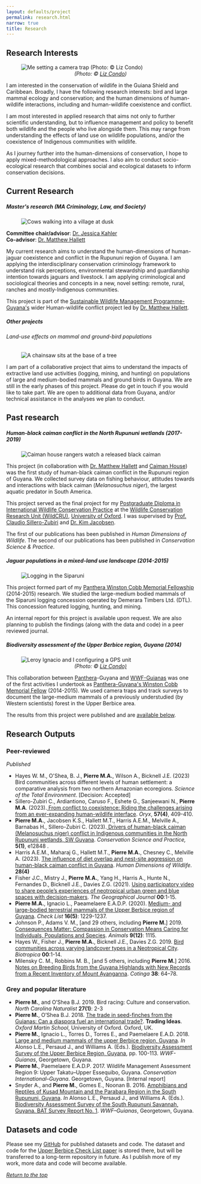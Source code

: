```yaml
---
layout: defaults/project
permalink: research.html
narrow: true
title: Research
---
```

<a id="top"></a>
## Research Interests

<figure>
<img src="assets/images/research/wwf_bat3_lcondo.jpg" class = "img-fluid" alt = "Me setting a camera trap (Photo: © Liz Condo)"/>
<text align = "center"><figcaption><i>(Photo: © <a href = "https://www.lizcondo.com/" target="_blank">Liz Condo</a>)</i></figcaption></text>
</figure>

I am interested in the conservation of wildlife in the Guiana Shield and Caribbean. Broadly, I have the following research interests: bird and large mammal ecology and conservation; and the human dimensions of human-wildlife interactions, including and human-wildlife coexistence and conflict.

I am most interested in applied research that aims not only to further scientific understanding, but to influence management and policy to benefit both wildlife and the people who live alongside them. This may range from understanding the effects of land use on wildlife populations, and/or the coexistence of Indigenous communities with wildlife.

As I journey further into the human-dimensions of conservation, I hope to apply mixed-methodological approaches. I also aim to conduct socio-ecological research that combines social and ecological datasets to inform conservation decisions. 

## Current Research

##### Master's research (MA Criminology, Law, and Society)

<figure>
<img src="assets/images/research/ma_cows.jpg" class = "img-fluid" alt = "Cows walking into a village at dusk"/>
</figure>

**Committee chair/advisor**: <a href = "https://soccrim.clas.ufl.edu/jessica-kahler/" target = "_blank">Dr. Jessica Kahler</a>
<br>**Co-advisor**: <a href = "https://www.rupununiwildlife.org/" target = "_blank">Dr. Matthew Hallett</a>

My current research aims to understand the human-dimensions of human-jaguar coexistence and conflict in the Rupununi region of Guyana. I am applying the interdisciplinary conservation criminology framework to understand risk perceptions, environmental stewardship and guardianship intention towards jaguars and livestock. I am applying criminological and sociological theories and concepts in a new, novel setting: remote, rural, ranches and mostly-Indigenous communities.

This project is part of the <a href = "https://www.swm-programme.info/country-guyana" target = "_blank">Sustainable Wildlife Management Programme-Guyana's</a> wider Human-wildlife conflict project led by <a href = "https://www.rupununiwildlife.org/" target = "_blank">Dr. Matthew Hallett</a>. 

##### Other projects

###### Land-use effects on mammal and ground-bird populations

<figure>
<img src="assets/images/research/landuse.jpg" class = "img-fluid" alt = "A chainsaw sits at the base of a tree"/>
</figure>

I am part of a collaborative project that aims to understand the impacts of extractive land use activities (logging, mining, and hunting) on populations of large and medium-bodied mammals and ground birds in Guyana. We are still in the early phases of this project. Please do get in touch if you would like to take part. We are open to additional data from Guyana, and/or technical assistance in the analyses we plan to conduct.

## Past research

##### Human-black caiman conflict in the North Rupununi wetlands (2017-2019)

<figure>
<img src="assets/images/research/bc_conflict.jpg" class = "img-fluid" alt = "Caiman house rangers watch a released black caiman"/>
</figure>

This project (in collaboration with <a href = "https://rupununiwildlife.org/">Dr. Matthew Hallett</a> and <a href = "http://caimanhouse.com/">Caiman House</a>) was the first study of human-black caiman conflict in the Rupununi region of Guyana. We collected survey data on fishing behaviour, attitudes towards and interactions with black caiman (<i>Melanosuchus niger</i>), the largest aquatic predator in South America.

This project served as the final project for my <a href = "https://www.wildcru.org/courses/diploma/" target = "_blank">Postgraduate Diploma in International Wildlife Conservation Practice</a> at the <a href = "https://wildcru.org" target = "_blank">Wildlife Conservation Research Unit (WildCRU)</a>, <a href = "https://ox.ac.uk" target = "_blank">University of Oxford</a>. I was supervised by <a href = "https://www.zoo.ox.ac.uk/people/dr-claudio-sillero#/">Prof. Claudio Sillero-Zubiri</a> and <a href = "https://scholar.google.com/citations?user=EVJ010MAAAAJ&hl=fil">Dr. Kim Jacobsen</a>.

The first of our publications has been published in *Human Dimensions of Wildlife*. The second of our publications has been published in *Conservation Science & Practice*.

##### Jaguar populations in a mixed-land use landscape (2014-2015)

<figure>
<img src="assets/images/research/cobb.jpg" class = "img-fluid" alt = "Logging in the Siparuni"/>
</figure>

This project formed part of my <a href = "https://www.panthera.org/sites/default/files/Panthera_WinstonCobbMemorialFellowship.pdf" target = "_blank">Panthera Winston Cobb Memorial Fellowship</a> (2014-2015) research. We studied the large-medium bodied mammals of the Siparuni logging concession operated by Demerara Timbers Ltd. (DTL). This concession featured logging, hunting, and mining.

An internal report for this project is available upon request. We are also planning to publish the findings (along with the data and code) in a peer reviewed journal.

##### Biodiversity assessment of the Upper Berbice region, Guyana (2014)

<figure>
<img src="assets/images/research/wwf_bat3_lcondo_2.jpg" class = "img-fluid" alt = "Leroy Ignacio and I configuring a GPS unit"/>
<text align = "center"><figcaption><i>(Photo: © <a href = "https://www.lizcondo.com/index/G0000hZVx_wtPb50/thumbs" target="_blank">Liz Condo)</a></i></figcaption></text>
</figure>

This collaboration between <a href = "https://panthera.org/" target = "_blank">Panthera</a>-Guyana and <a href = "https://www.wwfguianas.org/" target = "_blank">WWF-Guianas</a> was one of the first activities I undertook as <a href = "https://www.panthera.org/sites/default/files/Panthera_WinstonCobbMemorialFellowship.pdf" target = "_blank">Panthera-Guyana's Winston Cobb Memorial Fellow</a> (2014-2015). We used camera traps and track surveys to document the large-medium mammals of a previously understudied (by Western scientists) forest in the Upper Berbice area. 

The results from this project were published and are <a href = "#peer-reviewed">available below</a>.

## Research Outputs

### Peer-reviewed

*Published*

- Hayes W. M., O'Shea, B. J., **Pierre M.A.**, Wilson A., Bicknell J.E. (2023) Bird communities across different levels of human settlement: a comparative analysis from two northern Amazonian ecoregions. *Science of the Total Environment*. [Decision: Accepted]
- Sillero-Zubiri C., Ardiantiono, Caruso F., Eshete G., Sanjeewani N., **Pierre M.A**. (2023).<a href = "https://doi.org/10.1017/S0030605323000698"> From conflict to coexistence: Riding the challenges arising from an ever-expanding human-wildlife interface</a>. *Oryx*, **57(4)**, 409-410.
- **Pierre M.A.**, Jacobsen K.S., Hallett M.T., Harris A.E.M., Melville A., Barnabas H., Sillero-Zubiri C. (2023).<a href = "https://doi.org/10.1111/csp2.12848"> Drivers of human-black caiman (Melanosuchus niger) conflict in Indigenous communities in the North Rupununi wetlands, SW Guyana</a>. *Conservation Science and Practice,* **5(1)**, e12848 .
- Harris A.E.M., Maharaj G., Hallett M.T., **Pierre M.A.**, Chesney C., Melville A. (2023). <a href = "https://doi.org/10.1080/10871209.2022.2043491"> The influence of diet overlap and nest-site aggression on human-black caiman conflict in Guyana</a>. *Human Dimensions of Wildlife.* **28(4)**
- Fisher J.C., Mistry J., **Pierre M.A.**, Yang H., Harris A., Hunte N., Fernandes D., Bicknell J.E., Davies Z.G. (2021). <a href = "https://rgs-ibg.onlinelibrary.wiley.com/doi/10.1111/geoj.12406">Using participatory video to share people’s experiences of neotropical urban green and blue spaces with decision-makers</a>. *The Geographical Journal* **00**:1-15.
- **Pierre M.A.**, Ignacio L., Paeamelaere E.A.D.P. (2020). <a href = "https://checklist.pensoft.net/article/55247/">Medium- and large-bodied terrestrial mammals of the Upper Berbice region of Guyana</a>. *Check List* **16(5)**: 1229-1237.
- Johnson P., Adams V. M., [and 29 others, including **Pierre M.**] 2019. <a href = "https://www.mdpi.com/2076-2615/9/12/1115/htm">Consequences Matter: Compassion in Conservation Means Caring for Individuals, Populations and Species</a>. *Animals* **9(12)**: 1115.
- Hayes W., Fisher J., **Pierre M.A.**, Bicknell J.E., Davies Z.G. 2019. <a href = "https://onlinelibrary.wiley.com/doi/pdf/10.1111/btp.12729">Bird communities across varying landcover types in a Neotropical City</a>. *Biotropica* **00**:1-14.
- Milensky C. M., Robbins M. B., [and 5 others, including **Pierre M.**] 2016. <a href = "https://www.academia.edu/29183954/Notes_on_breeding_birds_from_the_Guyana_highlands_with_new_records_from_a_recent_inventory_of_Mount_Ayanganna">Notes on Breeding Birds from the Guyana Highlands with New Records from a Recent Inventory of Mount Ayanganna</a>. *Cotinga* **38**: 64–78.

### Grey and popular literature

- **Pierre M.**, and O’Shea B.J. 2019. Bird racing: Culture and conservation. *North Carolina Naturalist* **27(1)**: 2-3
- **Pierre M.**, O’Shea B.J. 2018. <a href = "">The trade in seed-finches from the Guianas: Can a diaspora fuel an international trade?</a>. **Trading Ideas**. *Oxford Martin School*, University of Oxford. Oxford, UK.
- **Pierre M.**, Ignacio L., Torres D., Torres E., and Paemelaere E.A.D. 2018. <a href = "https://www.researchgate.net/publication/340681593_Large_and_Medium_Mammals_of_the_Upper_Berbice_region_Guyana">Large and medium mammals of the upper Berbice region, Guyana</a>. *In* Alonso L.E., Persaud J., and Williams A. (Eds.). <a href = "https://wwflac.awsassets.panda.org/downloads/biodiversity_assessment_survey_of_the_upper_berbice_region_2018.pdf">Biodiversity Assessment Survey of the Upper Berbice Region, Guyana</a>, pp. 100-113. *WWF-Guianas*, Georgetown, Guyana.
- **Pierre M.**, Paemelaere E.A.D.P. 2017. Wildlife Management Assessment Region 9: Upper Takatu–Upper Essequibo, Guyana. *Conservation International–Guyana*. Georgetown, Guyana. [Internal report]
- Snyder A., and **Pierre M.**, Gomes E., Noonan B. 2016. <a href = "https://www.researchgate.net/publication/319987268_Amphibians_and_Reptiles_of_Kusad_Mountain_and_the_Parabara_Region_in_the_South_Rupununi_Guyana">Amphibians and Reptiles of Kusad Mountain and the Parabara Region in the South Rupununi, Guyana</a>. *In* Alonso L.E., Persaud J., and Williams A. (Eds.). <a href = "https://wwflac.awsassets.panda.org/downloads/wwf_bat_sr_low_res_1.pdf">Biodiversity Assessment Survey of the South Rupununi Savannah, Guyana. BAT Survey Report No. 1</a>. *WWF–Guianas*, Georgetown, Guyana.

## Datasets and code

Please see my <a href = "https://github.com/meshachpierre">GitHub</a> for published datasets and code. The dataset and code for the <a href = "https://checklist.pensoft.net/article/55247/">Upper Berbice Check List paper</a> is stored there, but will be transferred to a long-term repository in future. As I publish more of my work, more data and code will become available.

<a href="#top"><i>Return to the top</i></a>
